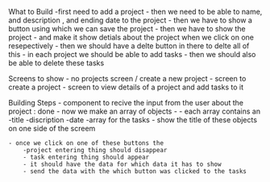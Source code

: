 What to Build
    -first need to add a project
    - then we need to be able to name, and description , and ending date to the project 
    - then we have to show a button using which we can save the project 
    - then we have to show the project 
    - and make it show detials about the project when we click on one resepectively 
    - then we should have a delte button in there to delte all of this
    - in each project we should be able to add tasks 
    - then we should also be able to delete these tasks 

Screens to show
    - no projects screen / create a new project
    - screen to create a project 
    - screen to view details of a project and add tasks to it

Building Steps
    - component to recive the input from the user about the project : done
    - now we make an array of objects - 
        - each array contains an 
            -title 
            -discription
            -date
            -array for the tasks
    - show the title of these objects on one side of the screem
    
    - once we click on one of these buttons the
        -project entering thing should disappear
        - task entering thing should appear
        - it should have the data for which data it has to show
        - send the data with the which button was clicked to the tasks